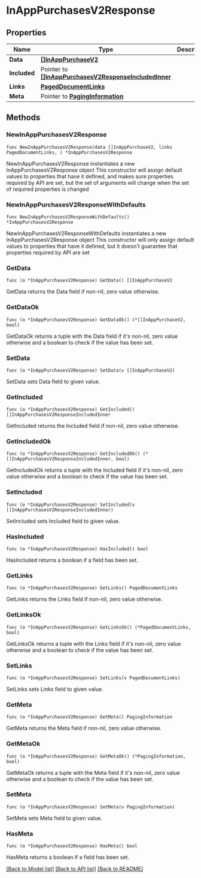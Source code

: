 # InAppPurchasesV2Response

## Properties

Name | Type | Description | Notes
------------ | ------------- | ------------- | -------------
**Data** | [**[]InAppPurchaseV2**](InAppPurchaseV2.md) |  | 
**Included** | Pointer to [**[]InAppPurchasesV2ResponseIncludedInner**](InAppPurchasesV2ResponseIncludedInner.md) |  | [optional] 
**Links** | [**PagedDocumentLinks**](PagedDocumentLinks.md) |  | 
**Meta** | Pointer to [**PagingInformation**](PagingInformation.md) |  | [optional] 

## Methods

### NewInAppPurchasesV2Response

`func NewInAppPurchasesV2Response(data []InAppPurchaseV2, links PagedDocumentLinks, ) *InAppPurchasesV2Response`

NewInAppPurchasesV2Response instantiates a new InAppPurchasesV2Response object
This constructor will assign default values to properties that have it defined,
and makes sure properties required by API are set, but the set of arguments
will change when the set of required properties is changed

### NewInAppPurchasesV2ResponseWithDefaults

`func NewInAppPurchasesV2ResponseWithDefaults() *InAppPurchasesV2Response`

NewInAppPurchasesV2ResponseWithDefaults instantiates a new InAppPurchasesV2Response object
This constructor will only assign default values to properties that have it defined,
but it doesn't guarantee that properties required by API are set

### GetData

`func (o *InAppPurchasesV2Response) GetData() []InAppPurchaseV2`

GetData returns the Data field if non-nil, zero value otherwise.

### GetDataOk

`func (o *InAppPurchasesV2Response) GetDataOk() (*[]InAppPurchaseV2, bool)`

GetDataOk returns a tuple with the Data field if it's non-nil, zero value otherwise
and a boolean to check if the value has been set.

### SetData

`func (o *InAppPurchasesV2Response) SetData(v []InAppPurchaseV2)`

SetData sets Data field to given value.


### GetIncluded

`func (o *InAppPurchasesV2Response) GetIncluded() []InAppPurchasesV2ResponseIncludedInner`

GetIncluded returns the Included field if non-nil, zero value otherwise.

### GetIncludedOk

`func (o *InAppPurchasesV2Response) GetIncludedOk() (*[]InAppPurchasesV2ResponseIncludedInner, bool)`

GetIncludedOk returns a tuple with the Included field if it's non-nil, zero value otherwise
and a boolean to check if the value has been set.

### SetIncluded

`func (o *InAppPurchasesV2Response) SetIncluded(v []InAppPurchasesV2ResponseIncludedInner)`

SetIncluded sets Included field to given value.

### HasIncluded

`func (o *InAppPurchasesV2Response) HasIncluded() bool`

HasIncluded returns a boolean if a field has been set.

### GetLinks

`func (o *InAppPurchasesV2Response) GetLinks() PagedDocumentLinks`

GetLinks returns the Links field if non-nil, zero value otherwise.

### GetLinksOk

`func (o *InAppPurchasesV2Response) GetLinksOk() (*PagedDocumentLinks, bool)`

GetLinksOk returns a tuple with the Links field if it's non-nil, zero value otherwise
and a boolean to check if the value has been set.

### SetLinks

`func (o *InAppPurchasesV2Response) SetLinks(v PagedDocumentLinks)`

SetLinks sets Links field to given value.


### GetMeta

`func (o *InAppPurchasesV2Response) GetMeta() PagingInformation`

GetMeta returns the Meta field if non-nil, zero value otherwise.

### GetMetaOk

`func (o *InAppPurchasesV2Response) GetMetaOk() (*PagingInformation, bool)`

GetMetaOk returns a tuple with the Meta field if it's non-nil, zero value otherwise
and a boolean to check if the value has been set.

### SetMeta

`func (o *InAppPurchasesV2Response) SetMeta(v PagingInformation)`

SetMeta sets Meta field to given value.

### HasMeta

`func (o *InAppPurchasesV2Response) HasMeta() bool`

HasMeta returns a boolean if a field has been set.


[[Back to Model list]](../README.md#documentation-for-models) [[Back to API list]](../README.md#documentation-for-api-endpoints) [[Back to README]](../README.md)


